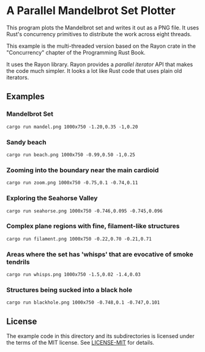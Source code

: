 # A Parallel Mandelbrot Set Plotter

This program plots the Mandelbrot set and writes it out as a PNG file. It uses Rust's concurrency primitives to distribute the work across eight threads.

This example is the multi-threaded version based on the Rayon crate in the "Concurrency" chapter of the Programming Rust Book.


It uses the Rayon library. Rayon provides a *parallel iterator* API that makes the code much simpler. It looks a lot like Rust code that uses plain old iterators. 

## Examples

### Mandelbrot Set
`cargo run mandel.png 1000x750 -1.20,0.35 -1,0.20`

### Sandy beach
`cargo run beach.png 1000x750 -0.99,0.50 -1,0.25`

### Zooming into the boundary near the main cardioid
`cargo run zoom.png 1000x750 -0.75,0.1 -0.74,0.11`

### Exploring the Seahorse Valley
`cargo run seahorse.png 1000x750 -0.746,0.095 -0.745,0.096`

### Complex plane regions with fine, filament-like structures
`cargo run filament.png 1000x750 -0.22,0.70 -0.21,0.71`

### Areas where the set has 'whisps' that are evocative of smoke tendrils
`cargo run whisps.png 1000x750 -1.5,0.02 -1.4,0.03`

### Structures being sucked into a black hole
`cargo run blackhole.png 1000x750 -0.748,0.1 -0.747,0.101`

## License

The example code in this directory and its subdirectories is licensed under the
terms of the MIT license. See [LICENSE-MIT](LICENSE-MIT) for details.
